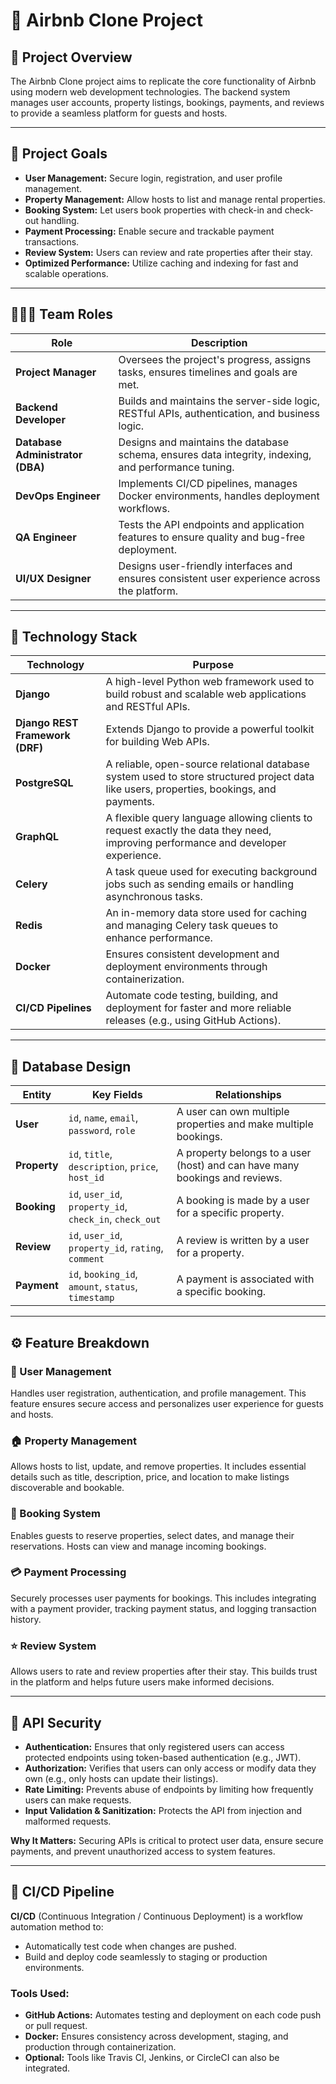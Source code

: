 # 🏡 Airbnb Clone Project

## 📌 Project Overview

The Airbnb Clone project aims to replicate the core functionality of Airbnb using modern web development technologies. The backend system manages user accounts, property listings, bookings, payments, and reviews to provide a seamless platform for guests and hosts.

---

## 🎯 Project Goals

- **User Management:** Secure login, registration, and user profile management.
- **Property Management:** Allow hosts to list and manage rental properties.
- **Booking System:** Let users book properties with check-in and check-out handling.
- **Payment Processing:** Enable secure and trackable payment transactions.
- **Review System:** Users can review and rate properties after their stay.
- **Optimized Performance:** Utilize caching and indexing for fast and scalable operations.

---

## 🧑‍🤝‍🧑 Team Roles

| Role | Description |
|------|-------------|
| **Project Manager** | Oversees the project's progress, assigns tasks, ensures timelines and goals are met. |
| **Backend Developer** | Builds and maintains the server-side logic, RESTful APIs, authentication, and business logic. |
| **Database Administrator (DBA)** | Designs and maintains the database schema, ensures data integrity, indexing, and performance tuning. |
| **DevOps Engineer** | Implements CI/CD pipelines, manages Docker environments, handles deployment workflows. |
| **QA Engineer** | Tests the API endpoints and application features to ensure quality and bug-free deployment. |
| **UI/UX Designer** | Designs user-friendly interfaces and ensures consistent user experience across the platform. |

---

## 🚀 Technology Stack

| Technology | Purpose |
|------------|---------|
| **Django** | A high-level Python web framework used to build robust and scalable web applications and RESTful APIs. |
| **Django REST Framework (DRF)** | Extends Django to provide a powerful toolkit for building Web APIs. |
| **PostgreSQL** | A reliable, open-source relational database system used to store structured project data like users, properties, bookings, and payments. |
| **GraphQL** | A flexible query language allowing clients to request exactly the data they need, improving performance and developer experience. |
| **Celery** | A task queue used for executing background jobs such as sending emails or handling asynchronous tasks. |
| **Redis** | An in-memory data store used for caching and managing Celery task queues to enhance performance. |
| **Docker** | Ensures consistent development and deployment environments through containerization. |
| **CI/CD Pipelines** | Automate code testing, building, and deployment for faster and more reliable releases (e.g., using GitHub Actions). |

---

## 🧩 Database Design

| Entity     | Key Fields                                      | Relationships |
|------------|--------------------------------------------------|---------------|
| **User**   | `id`, `name`, `email`, `password`, `role`        | A user can own multiple properties and make multiple bookings. |
| **Property** | `id`, `title`, `description`, `price`, `host_id` | A property belongs to a user (host) and can have many bookings and reviews. |
| **Booking** | `id`, `user_id`, `property_id`, `check_in`, `check_out` | A booking is made by a user for a specific property. |
| **Review** | `id`, `user_id`, `property_id`, `rating`, `comment` | A review is written by a user for a property. |
| **Payment** | `id`, `booking_id`, `amount`, `status`, `timestamp` | A payment is associated with a specific booking. |

---

## ⚙️ Feature Breakdown

### 🔐 User Management  
Handles user registration, authentication, and profile management. This feature ensures secure access and personalizes user experience for guests and hosts.

### 🏠 Property Management  
Allows hosts to list, update, and remove properties. It includes essential details such as title, description, price, and location to make listings discoverable and bookable.

### 📅 Booking System  
Enables guests to reserve properties, select dates, and manage their reservations. Hosts can view and manage incoming bookings.

### 💳 Payment Processing  
Securely processes user payments for bookings. This includes integrating with a payment provider, tracking payment status, and logging transaction history.

### ⭐ Review System  
Allows users to rate and review properties after their stay. This builds trust in the platform and helps future users make informed decisions.

---

## 🔐 API Security

- **Authentication:** Ensures that only registered users can access protected endpoints using token-based authentication (e.g., JWT).
- **Authorization:** Verifies that users can only access or modify data they own (e.g., only hosts can update their listings).
- **Rate Limiting:** Prevents abuse of endpoints by limiting how frequently users can make requests.
- **Input Validation & Sanitization:** Protects the API from injection and malformed requests.

**Why It Matters:** Securing APIs is critical to protect user data, ensure secure payments, and prevent unauthorized access to system features.

---

## 🔄 CI/CD Pipeline

**CI/CD** (Continuous Integration / Continuous Deployment) is a workflow automation method to:

- Automatically test code when changes are pushed.
- Build and deploy code seamlessly to staging or production environments.

### Tools Used:
- **GitHub Actions:** Automates testing and deployment on each code push or pull request.
- **Docker:** Ensures consistency across development, staging, and production through containerization.
- **Optional:** Tools like Travis CI, Jenkins, or CircleCI can also be integrated.

